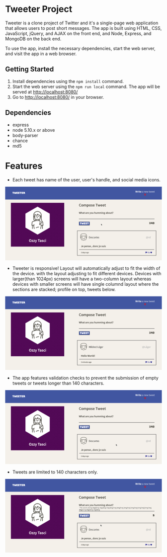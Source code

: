# Tweeter Project

Tweeter is a clone project of Twitter and it's a single-page web application that allows users to post short messages. The app is built using HTML, CSS, JavaScript, jQuery, and AJAX on the front end, and Node, Express, and MongoDB on the back end.

To use the app, install the necessary dependencies, start the web server, and visit the app in a web browser.

## Getting Started

1. Install dependencies using the `npm install` command.
2. Start the web server using the `npm run local` command. The app will be served at <http://localhost:8080/>
3. Go to <http://localhost:8080/> in your browser.

## Dependencies

- express
- node 5.10.x or above
- body-parser
- chance
- md5

# Features

- Each tweet has name of the user, user's handle, and social media icons. 

!["Write a tweet and show it on time line"](https://github.com/oguzcantasci/tweeter-project/blob/master/docs/newtweet.gif?raw=true)

- Tweeter is responsive! Layout will automatically adjust to fit the width of the device. with the layout adjusting to fit different devices. Devices with larger(than 1024px) screens will have a two-column layout whereas devices with smaller screens will have single columnd layout where the sections are stacked; profile on top, tweets below.

!["Show responsiveness"](https://github.com/oguzcantasci/tweeter-project/blob/master/docs/responsive.gif?raw=true)



- The app features validation checks to prevent the submission of empty tweets or tweets longer than 140 characters. 

!["Can't write an empty tweet"](https://github.com/oguzcantasci/tweeter-project/blob/master/docs/empty.gif?raw=true)


- Tweets are limited to 140 characters only. 

!["Character limit error"](https://github.com/oguzcantasci/tweeter-project/blob/master/docs/long.gif?raw=true)
